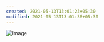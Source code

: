 ```yaml
---
created: 2021-05-13T13:01:23+05:30
modified: 2021-05-13T13:01:36+05:30
---
```


![Image](image_picker2651742148575735864.jpg)
